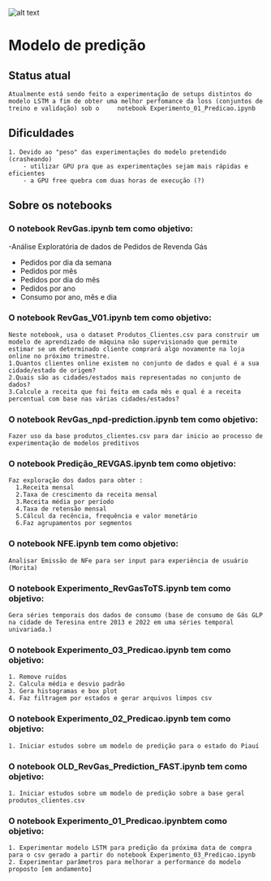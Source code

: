 ![alt text](https://revgas.com/wp-content/uploads/2020/11/logo.png)
# Modelo de predição 
## Status atual 
    Atualmente está sendo feito a experimentação de setups distintos do modelo LSTM a fim de obter uma melhor perfomance da loss (conjuntos de treino e validação) sob o     notebook Experimento_01_Predicao.ipynb
## Dificuldades 
    1. Devido ao "peso" das experimentações do modelo pretendido (crasheando)
        - utilizar GPU pra que as experimentações sejam mais rápidas e eficientes
        - a GPU free quebra com duas horas de execução (?)
        
## Sobre os notebooks         
### O notebook RevGas.ipynb tem como objetivo:
-Análise Exploratória de dados de Pedidos de Revenda Gás
  - Pedidos por dia da semana
  - Pedidos por mês
  - Pedidos por dia do mês
  - Pedidos por ano
  - Consumo por ano, mês e dia

### O notebook RevGas_V01.ipynb tem como objetivo:
    Neste notebook, usa o dataset Produtos_Clientes.csv para construir um modelo de aprendizado de máquina não supervisionado que permite estimar se um determinado cliente comprará algo novamente na loja online no próximo trimestre.
    1.Quantos clientes online existem no conjunto de dados e qual é a sua cidade/estado de origem?
    2.Quais são as cidades/estados mais representadas no conjunto de dados?
    3.Calcule a receita que foi feita em cada mês e qual é a receita percentual com base nas várias cidades/estados?


### O notebook RevGas_npd-prediction.ipynb tem como objetivo:
    Fazer uso da base produtos_clientes.csv para dar inicio ao processo de experimentação de modelos preditivos

### O notebook Predição_REVGAS.ipynb tem como objetivo:
    Faz exploração dos dados para obter :
      1.Receita mensal
      2.Taxa de crescimento da receita mensal
      3.Receita média por período
      4.Taxa de retensão mensal
      5.Cálcul da recência, frequência e valor monetário
      6.Faz agrupamentos por segmentos
 
 ### O notebook NFE.ipynb tem como objetivo:
    Analisar Emissão de NFe para ser input para experiência de usuário (Morita)
    
 ### O notebook Experimento_RevGasToTS.ipynb tem como objetivo:
    Gera séries temporais dos dados de consumo (base de consumo de Gás GLP na cidade de Teresina entre 2013 e 2022 em uma séries temporal univariada.)
 
 ### O notebook Experimento_03_Predicao.ipynb tem como objetivo:
    1. Remove ruídos
    2. Calcula média e desvio padrão
    3. Gera histogramas e box plot
    4. Faz filtragem por estados e gerar arquivos limpos csv 
    
 ### O notebook Experimento_02_Predicao.ipynb tem como objetivo:
    1. Iniciar estudos sobre um modelo de predição para o estado do Piauí 
    
 ### O notebook OLD_RevGas_Prediction_FAST.ipynb tem como objetivo:
    1. Iniciar estudos sobre um modelo de predição sobre a base geral produtos_clientes.csv
 
 ### O notebook Experimento_01_Predicao.ipynbtem como objetivo:
    1. Experimentar modelo LSTM para predição da próxima data de compra para o csv gerado a partir do notebook Experimento_03_Predicao.ipynb 
    2. Experimentar parâmetros para melhorar a performance do modelo proposto [em andamento]
    
    
    
